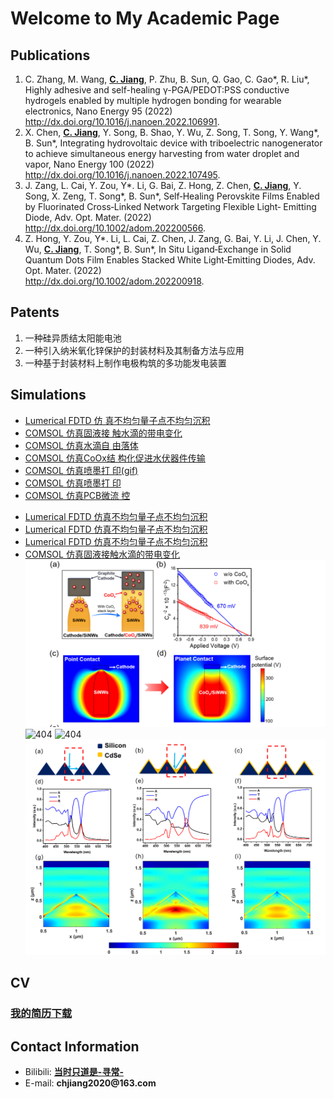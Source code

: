 
<h1> Welcome to My Academic Page</h1>

<h2>Publications</h2>

<!-- 有序排列 -->
<ol>
    <li>C. Zhang, M. Wang, <strong><u>C. Jiang</u></strong>, P. Zhu, B. Sun, Q. Gao, C. Gao*, R. Liu*, Highly adhesive and          self-healing γ-PGA/PEDOT:PSS conductive hydrogels enabled by multiple hydrogen bonding for wearable electronics, Nano        Energy 95 (2022)<br>
    <a href="http://dx.doi.org/10.1016/j.nanoen.2022.106991"            target="_blank">http://dx.doi.org/10.1016/j.nanoen.2022.106991</a>.
    </li>
    <li>X. Chen, <strong><u>C. Jiang</u></strong>, Y. Song, B. Shao, Y. Wu, Z. Song, T. Song, Y. Wang*, B. Sun*, Integrating        hydrovoltaic device with triboelectric nanogenerator to achieve simultaneous energy harvesting from water droplet and        vapor, Nano Energy 100 (2022)<br>
    <a href="http://dx.doi.org/10.1016/j.nanoen.2022.107495" target="_blank">http://dx.doi.org/10.1016/j.nanoen.2022.107495</a>.
    </li>
    <li>J. Zang, L. Cai, Y. Zou, Y*. Li, G. Bai, Z. Hong, Z. Chen, <strong><u>C. Jiang</u></strong>, Y. Song, X. Zeng, T.           Song*, B. Sun*, Self‐Healing Perovskite Films Enabled by Fluorinated Cross‐Linked Network Targeting Flexible Light‐             Emitting Diode, Adv. Opt. Mater.  (2022)<br>
     <a href="http://dx.doi.org/10.1002/adom.202200566"        target="_blank">http://dx.doi.org/10.1002/adom.202200566</a>.   
    </li>
    <li>Z. Hong, Y. Zou, Y*. Li, L. Cai, Z. Chen, J. Zang, G. Bai, Y. Li, J. Chen, Y. Wu, <strong><u>C. Jiang</u></strong>,         T. Song*, B. Sun*, In Situ Ligand‐Exchange in Solid Quantum Dots Film Enables Stacked White Light‐Emitting Diodes, Adv.       Opt. Mater.  (2022)<br>
    <a href="http://dx.doi.org/10.1002/adom.202200918"    target="_blank">http://dx.doi.org/10.1002/adom.202200918</a>.    
    </li>
</ol>

<h2>Patents</h2>

<!-- 无序排列 -->
<ol>
    <li>一种硅异质结太阳能电池</li>
    <li>一种引入纳米氧化锌保护的封装材料及其制备方法与应用</li>
    <li>一种基于封装材料上制作电极构筑的多功能发电装置</li>
</ol>

<h2>Simulations</h2>

<ul>
    <li><a href="https://raw.githubusercontent.com/Drchjiang/Drchjiang.github.io/main/_picture/blog1.html"> Lumerical FDTD 仿        真不均匀量子点不均匀沉积</a></li>
    <li><a href="https://raw.githubusercontent.com/Drchjiang/Drchjiang.github.io/main/_picture/blog2.html"> COMSOL 仿真固液接        触水滴的带电变化</a></li>
    <li><a href="https://raw.githubusercontent.com/Drchjiang/Drchjiang.github.io/main/_picture/blog3.html"> COMSOL 仿真水滴自        由落体</a></li>
    <li><a href="https://raw.githubusercontent.com/Drchjiang/Drchjiang.github.io/main/_picture/blog4.html"> COMSOL 仿真CoOx结          构化促进水伏器件传输</a></li>
    <li><a href="https://raw.githubusercontent.com/Drchjiang/Drchjiang.github.io/main/_picture/blog5.html"> COMSOL 仿真喷墨打        印(gif)</a></li>
    <li><a href="https://raw.githubusercontent.com/Drchjiang/Drchjiang.github.io/main/_picture/blog6.html"> COMSOL 仿真喷墨打        印</a> </li>
    <li><a href="https://raw.githubusercontent.com/Drchjiang/Drchjiang.github.io/main/_picture/blog7.html"> COMSOL 仿真PCB微流          控</a></li>
</ul>

<ul>
    <li><a href="./picture/blog4.png"> Lumerical FDTD 仿真不均匀量子点不均匀沉积</a></li>
    <li><a href="../picture/blog4.png"> Lumerical FDTD 仿真不均匀量子点不均匀沉积</a></li>
    <li><a href="./main/picture/blog4.png"> Lumerical FDTD 仿真不均匀量子点不均匀沉积</a></li>
    <li><a href="./blog1.png"> COMSOL 仿真固液接触水滴的带电变化</a></li>
    <img src="./picture/blog4.png" alt="404">
    <img src="../picture/blog4.png" alt="404">
    <img src="./main/picture/blog4.png" alt="404">
    <img src="./blog1.png" alt="404">
</ul>


<h2>CV</h2>

<h3><a href="CV.pdf" download>我的简历下载</a></h3>     

<h2>Contact Information</h2>

<!-- 无序排列 -->
<ul>
      <li> Bilibili: <strong><a href="https://space.bilibili.com/390423616/channel/seriesdetail?sid=365504&ctype=0" target="_blank">当时只道是-寻常-</a></strong> </li>
      <li> E-mail: <strong>chjiang2020@163.com</strong></li>
</ul>

<!-- 底部空行 -->
<div style="margin-top: 100px;"></div>
